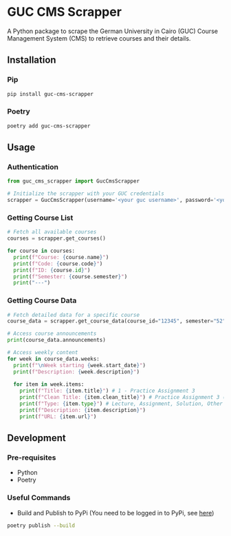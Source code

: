 # GUC CMS Scrapper

A Python package to scrape the German University in Cairo (GUC) Course Management System (CMS) to retrieve courses and their details.

## Installation


### Pip
```bash
pip install guc-cms-scrapper
```

### Poetry
```bash
poetry add guc-cms-scrapper
```

## Usage

### Authentication

```python
from guc_cms_scrapper import GucCmsScrapper

# Initialize the scrapper with your GUC credentials
scrapper = GucCmsScrapper(username='<your guc username>', password='<your guc password>')
```

### Getting Course List

```python
# Fetch all available courses
courses = scrapper.get_courses()

for course in courses:
  print(f"Course: {course.name}")
  print(f"Code: {course.code}")
  print(f"ID: {course.id}")
  print(f"Semester: {course.semester}")
  print("---")
```

### Getting Course Data

```python
# Fetch detailed data for a specific course
course_data = scrapper.get_course_data(course_id="12345", semester="52")

# Access course announcements
print(course_data.announcements)

# Access weekly content
for week in course_data.weeks:
  print(f"\nWeek starting {week.start_date}")
  print(f"Description: {week.description}")
  
  for item in week.items:
    print(f"Title: {item.title}") # 1 - Practice Assignment 3
    print(f"Clean Title: {item.clean_title}") # Practice Assignment 3 (without the leading number)
    print(f"Type: {item.type}") # Lecture, Assignment, Solution, Other
    print(f"Description: {item.description}")
    print(f"URL: {item.url}")
```

## Development

### Pre-requisites
- Python
- Poetry

### Useful Commands
- Build and Publish to PyPi (You need to be logged in to PyPi, see [here](https://python-poetry.org/docs/repositories/#configuring-credentials))
```bash
poetry publish --build
```

